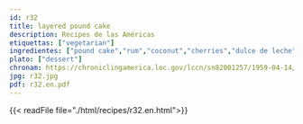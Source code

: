 ```yaml
---
id: r32
title: layered pound cake
description: Recipes de las Américas
etiquettas: ["vegetarian"]
ingredientes: ["pound cake","rum","coconut","cherries","dulce de leche"]
plato: ["dessert"]
chronam: https://chroniclingamerica.loc.gov/lccn/sn82001257/1959-04-14/ed-1/seq-4/
jpg: r32.jpg
pdf: r32.en.pdf
---
```


{{< readFile file="./html/recipes/r32.en.html">}}